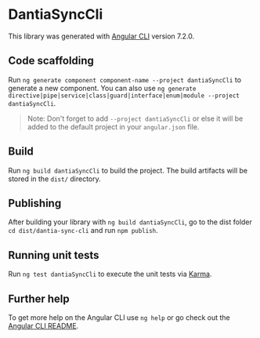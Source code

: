 # DantiaSyncCli

This library was generated with [Angular CLI](https://github.com/angular/angular-cli) version 7.2.0.

## Code scaffolding

Run `ng generate component component-name --project dantiaSyncCli` to generate a new component. You can also use `ng generate directive|pipe|service|class|guard|interface|enum|module --project dantiaSyncCli`.
> Note: Don't forget to add `--project dantiaSyncCli` or else it will be added to the default project in your `angular.json` file. 

## Build

Run `ng build dantiaSyncCli` to build the project. The build artifacts will be stored in the `dist/` directory.

## Publishing

After building your library with `ng build dantiaSyncCli`, go to the dist folder `cd dist/dantia-sync-cli` and run `npm publish`.

## Running unit tests

Run `ng test dantiaSyncCli` to execute the unit tests via [Karma](https://karma-runner.github.io).

## Further help

To get more help on the Angular CLI use `ng help` or go check out the [Angular CLI README](https://github.com/angular/angular-cli/blob/master/README.md).

